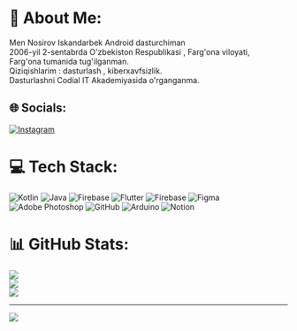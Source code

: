 # 💫 About Me:
Men Nosirov Iskandarbek Android dasturchiman<br>2006-yil 2-sentabrda O'zbekiston Respublikasi , Farg'ona viloyati, <br>Farg'ona tumanida tug'ilganman.<br>Qiziqishlarim : dasturlash , kiberxavfsizlik.<br>Dasturlashni Codial IT Akademiyasida o'rganganma.<br>


## 🌐 Socials:
[![Instagram](https://img.shields.io/badge/Instagram-%23E4405F.svg?logo=Instagram&logoColor=white)](https://instagram.com/isco.coder) 

# 💻 Tech Stack:
![Kotlin](https://img.shields.io/badge/kotlin-%237F52FF.svg?style=for-the-badge&logo=kotlin&logoColor=white) ![Java](https://img.shields.io/badge/java-%23ED8B00.svg?style=for-the-badge&logo=openjdk&logoColor=white) ![Firebase](https://img.shields.io/badge/firebase-%23039BE5.svg?style=for-the-badge&logo=firebase) ![Flutter](https://img.shields.io/badge/Flutter-%2302569B.svg?style=for-the-badge&logo=Flutter&logoColor=white) ![Firebase](https://img.shields.io/badge/firebase-a08021?style=for-the-badge&logo=firebase&logoColor=ffcd34) ![Figma](https://img.shields.io/badge/figma-%23F24E1E.svg?style=for-the-badge&logo=figma&logoColor=white) ![Adobe Photoshop](https://img.shields.io/badge/adobe%20photoshop-%2331A8FF.svg?style=for-the-badge&logo=adobe%20photoshop&logoColor=white) ![GitHub](https://img.shields.io/badge/github-%23121011.svg?style=for-the-badge&logo=github&logoColor=white) ![Arduino](https://img.shields.io/badge/-Arduino-00979D?style=for-the-badge&logo=Arduino&logoColor=white) ![Notion](https://img.shields.io/badge/Notion-%23000000.svg?style=for-the-badge&logo=notion&logoColor=white)
# 📊 GitHub Stats:
![](https://github-readme-stats.vercel.app/api?username=iscohacker&theme=dark&hide_border=false&include_all_commits=false&count_private=false)<br/>
![](https://github-readme-streak-stats.herokuapp.com/?user=iscohacker&theme=dark&hide_border=false)<br/>
![](https://github-readme-stats.vercel.app/api/top-langs/?username=iscohacker&theme=dark&hide_border=false&include_all_commits=false&count_private=false&layout=compact)

---
[![](https://visitcount.itsvg.in/api?id=iscohacker&icon=0&color=0)](https://visitcount.itsvg.in)

<!-- Proudly created with GPRM ( https://gprm.itsvg.in ) -->
